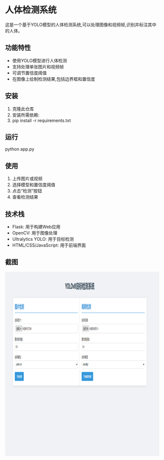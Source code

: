 # 人体检测系统

这是一个基于YOLO模型的人体检测系统,可以处理图像和视频帧,识别并标注其中的人体。

## 功能特性

- 使用YOLO模型进行人体检测
- 支持处理单张图片和视频帧
- 可调节置信度阈值
- 在图像上绘制检测结果,包括边界框和置信度

## 安装

1. 克隆此仓库
2. 安装所需依赖:
3. pip install  -r requirements.txt

## 运行
python app.py

## 使用
1. 上传图片或视频
2. 选择模型和置信度阈值
3. 点击“检测”按钮
4. 查看检测结果

## 技术栈

- Flask: 用于构建Web应用
- OpenCV: 用于图像处理
- Ultralytics YOLO: 用于目标检测
- HTML/CSS/JavaScript: 用于前端界面

## 截图
<img src="index.png" alt="HTML标签图片" title="可以控制尺寸" width="1280" height="600">